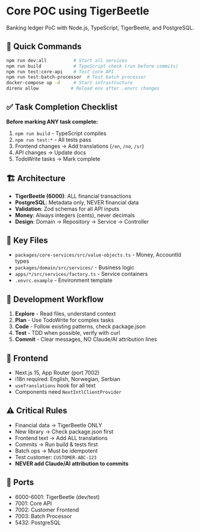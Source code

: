 # Core POC using TigerBeetle

Banking ledger PoC with Node.js, TypeScript, TigerBeetle, and PostgreSQL.

## 🚀 Quick Commands
```bash
npm run dev:all          # Start all services
npm run build            # TypeScript check (run before commits)
npm run test:core-api    # Test core API
npm run test:batch-processor  # Test batch processor
docker-compose up -d     # Start infrastructure
direnv allow            # Reload env after .envrc changes
```

## ✅ Task Completion Checklist
**Before marking ANY task complete:**
1. `npm run build` - TypeScript compiles
2. `npm run test:*` - All tests pass
3. Frontend changes → Add translations (`/en`, `/no`, `/sr`)
4. API changes → Update docs
5. TodoWrite tasks → Mark complete

## 🏗️ Architecture
- **TigerBeetle (6000)**: ALL financial transactions
- **PostgreSQL**: Metadata only, NEVER financial data
- **Validation**: Zod schemas for all API inputs
- **Money**: Always integers (cents), never decimals
- **Design**: Domain → Repository → Service → Controller

## 📁 Key Files
- `packages/core-services/src/value-objects.ts` - Money, AccountId types
- `packages/domain/src/services/` - Business logic
- `apps/*/src/services/factory.ts` - Service containers
- `.envrc.example` - Environment template

## 🔧 Development Workflow
1. **Explore** - Read files, understand context
2. **Plan** - Use TodoWrite for complex tasks
3. **Code** - Follow existing patterns, check package.json
4. **Test** - TDD when possible, verify with curl
5. **Commit** - Clear messages, NO Claude/AI attribution lines

## 🎨 Frontend
- Next.js 15, App Router (port 7002)
- i18n required: English, Norwegian, Serbian
- `useTranslations` hook for all text
- Components need `NextIntlClientProvider`

## ⚠️ Critical Rules
- Financial data → TigerBeetle ONLY
- New library → Check package.json first
- Frontend text → Add ALL translations
- Commits → Run build & tests first
- Batch ops → Must be idempotent
- Test customer: `CUSTOMER-ABC-123`
- **NEVER add Claude/AI attribution to commits**

## 🔌 Ports
- 6000-6001: TigerBeetle (dev/test)
- 7001: Core API
- 7002: Customer Frontend  
- 7003: Batch Processor
- 5432: PostgreSQL